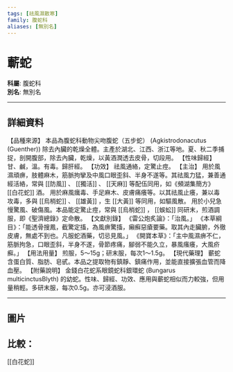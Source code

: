 ```yaml
---
tags: [祛風濕散寒]
family: 腹蛇科
aliases: [無別名]
---
```


# 蘄蛇

**科屬**: 腹蛇科  
**別名**: 無別名  

---

## 詳細資料
【品種來源】
本品為腹蛇科動物尖吻腹蛇（五步蛇） (Agkistrodonacutus (Guenther)) 除去內臟的乾燥全體。主產於湖北、江西、浙江等地。夏、秋二季捕捉，剖開腹部，除去內臟，乾燥，以黃酒潤透去皮骨，切段用。
【性味歸經】
甘、鹹，溫。有毒。歸肝經。
【功效】
祛風通絡，定驚止痙。
【主治】
用於風濕頑痹，肢體麻木，筋脈拘攣及中風口眼歪斜、半身不遂等。其祛風力猛，兼善通經活絡，常與 [[防風]] 、 [[獨活]] 、 [[天麻]] 等配伍同用，如《頻湖集簡方》 [[白花蛇]] 酒。
用於麻風癘毒、手足麻木、皮膚痛癢等。以其祛風止癢，兼以毒攻毒，多與 [[烏梢蛇]] 、 [[雄黃]] ，生 [[大黃]] 等同用，如驅風散。
用於小兒急慢驚風、破傷風。本品能定驚止痙，常與 [[烏梢蛇]] ， [[蜈蚣]] 同研末，煎酒調服，即《聖濟總錄》定命散。
【文獻別錄】
《雷公炮炙論》：「治風。」
《本草綱目》：「能透骨搜鳳，截驚定搐，為風痹驚搐，癩癬惡瘡要藥。取其內走臟腑，外徹皮膚，無處不到也。凡服蛇酒藥，切忌見風。」
《開寶本草》：「主中風濕痹不仁，筋脈拘急，口眼歪斜，半身不遂，骨節疼痛，腳弱不能久立，暴風瘙癢，大風疥癬。」
【用法用量】
煎服，5～15g；研末服，每次1～1.5g。
【現代藥理】
蘄蛇含蛋白質、脂肪、皂甙。本品之提取物有鎮靜、鎮痛作用，並能直接擴張血管而降血壓。
【附藥說明】
金錢白花蛇系眼鏡蛇科銀環蛇 (Bungarus multicinctusBlyth) 的幼蛇。性味、歸經、功效、應用與蘄蛇相似而力較強，但用量稍輕。多研末服，每次0.5g。亦可浸酒服。

---

## 圖片
## 比較：
[[白花蛇]]
